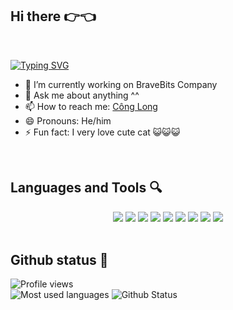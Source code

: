 ## Hi there 👉👈 
<br/>

[![Typing SVG](http://readme-typing-svg.herokuapp.com?size=29&color=FF19C0&background=FF3CF700&vCenter=true&width=550&lines=I+am+pcldev+-+Software+Engineer)](https://git.io/typing-svg)



- 🔭 I’m currently working on BraveBits Company
- 💬 Ask me about anything ^^
- 📫 How to reach me: <a href="https://www.facebook.com/phanconglong02/">Công Long</a>
- 😄 Pronouns: He/him
- ⚡ Fun fact: I very love cute cat 😺😺😺

<br/>

## Languages and Tools 🔍
<div align="center">
  <img src="https://img.icons8.com/color/48/000000/html-5.png"/>
  <img src="https://img.icons8.com/color/48/000000/css3.png"/>
  <img src="https://img.icons8.com/nolan/64/javascript.png"/>
  <img src="https://img.icons8.com/color/48/000000/typescript.png"/>
  <img src="https://img.icons8.com/color/48/000000/c-plus-plus-logo.png"/>
  <img src="https://img.icons8.com/color/48/000000/nodejs.png"/>
  <img src="https://img.icons8.com/dusk/64/000000/react.png"/>
  <img src="https://img.icons8.com/color/48/000000/sql.png"/>
  <img src="https://img.icons8.com/color/48/000000/mongodb.png"/>
</div>

<br/>

## Github status 💫
![Profile views](https://komarev.com/ghpvc/?username=pcldev)
<br>
![Most used languages](https://github-readme-stats.vercel.app/api/top-langs/?username=pcldev&layout=compact&theme=radical&langs_count=6)
![Github Status](https://github-readme-stats.vercel.app/api?username=pcldev&show_icons=true&theme=radical)


